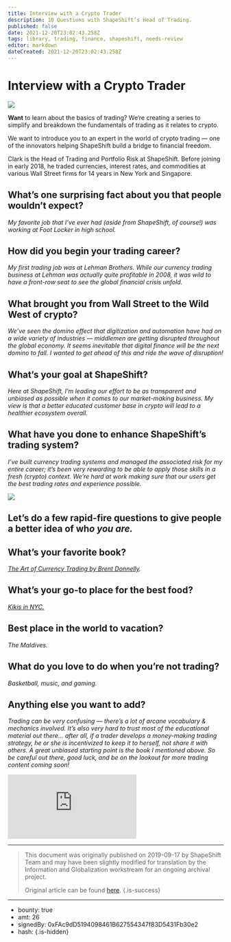 ```yaml
---
title: Interview with a Crypto Trader
description: 10 Questions with ShapeShift’s Head of Trading.
published: false
date: 2021-12-20T23:02:43.258Z
tags: library, trading, finance, shapeshift, needs-review
editor: markdown
dateCreated: 2021-12-20T23:02:43.258Z
---
```


# Interview with a Crypto Trader

![](https://assets.website-files.com/5e9a09610b7dce71f87f7f17/5e9f556c27aa0f8ecda4f065_1_fX_WmGwl45iZ2yCZgilQ7A.png)

**Want** to learn about the basics of trading? We‘re creating a series to simplify and breakdown the fundamentals of trading as it relates to crypto.

We want to introduce you to an expert in the world of crypto trading — one of the innovators helping ShapeShift build a bridge to financial freedom.

Clark is the Head of Trading and Portfolio Risk at ShapeShift. Before joining in early 2018, he traded currencies, interest rates, and commodities at various Wall Street firms for 14 years in New York and Singapore.

## **What’s one surprising fact about you that people wouldn’t expect?**

*My favorite job that I’ve ever had (aside from ShapeShift, of course!) was working at Foot Locker in high school.*

## How did you begin your trading career?

*My first trading job was at Lehman Brothers. While our currency trading business at Lehman was actually quite profitable in 2008, it was wild to have a front-row seat to see the global financial crisis unfold.*

## **What brought you from Wall Street to the Wild West of crypto?**

*We’ve seen the domino effect that digitization and automation have had on a wide variety of industries — middlemen are getting disrupted throughout the global economy. It seems inevitable that digital finance will be the next domino to fall. I wanted to get ahead of this and ride the wave of disruption!*

## What‘s your goal at ShapeShift?

*Here at ShapeShift, I’m leading our effort to be as transparent and unbiased as possible when it comes to our market-making business. My view is that a better educated customer base in crypto will lead to a healthier ecosystem overall.*

## **What have you done to enhance ShapeShift’s trading system?**

*I’ve built currency trading systems and managed the associated risk for my entire career; it’s been very rewarding to be able to apply those skills in a fresh (crypto) context. We’re hard at work making sure that our users get the best trading rates and experience possible.*

![](https://assets.website-files.com/max/2100/1*UDDSVEk79XI6mfpZoiXUQg.gif)

## Let’s do a few rapid-fire questions to give people a better idea of wh*o* ***you are.***<br/>

## What’s your favorite book?

[*The Art of Currency Trading by Brent Donnelly*](https://www.goodreads.com/book/show/43210755-the-art-of-currency-trading)*.*<br/>

## What’s your go-to place for the best food?

[*Kikis in NYC.*](http://nymag.com/listings/restaurant/kikis/)<br/>

## Best place in the world to vacation?

*The Maldives.*

## What do you love to do when you’re not trading?

*Basketball, music, and gaming.*

## **Anything else you want to add?**

*Trading can be very confusing — there’s a lot of arcane vocabulary & mechanics involved. It’s also very hard to trust most of the educational material out there… after all, if a trader develops a money-making trading strategy, he or she is incentivized to keep it to herself, not share it with others. A great unbiased starting point is the book I mentioned above. So be careful out there, good luck, and be on the lookout for more trading content coming soon!*

<iframe allowfullscreen="" frameborder="0" scrolling="auto" src="https://cdn.embedly.com/widgets/media.html?src=https%3A%2F%2Fwww.youtube.com%2Fembed%2FKNFvZjll-xg%3Ffeature%3Doembed&amp;url=http%3A%2F%2Fwww.youtube.com%2Fwatch%3Fv%3DKNFvZjll-xg&amp;image=https%3A%2F%2Fi.ytimg.com%2Fvi%2FKNFvZjll-xg%2Fhqdefault.jpg&amp;key=a19fcc184b9711e1b4764040d3dc5c07&amp;type=text%2Fhtml&amp;schema=youtube"></iframe>

---

> This document was originally published on 2019-09-17 by ShapeShift Team and may have been slightly modified for translation by the Information and Globalization workstream for an ongoing archival project.
>
> Original article can be found [here](https://shapeshift.com/library/interview-with-a-crypto-trader).
{.is-success}

---

- bounty: true
- amt: 26
- signedBy: 0xFAc9dD5194098461B627554347f83D5431Fb30e2
- hash: 
{.is-hidden}